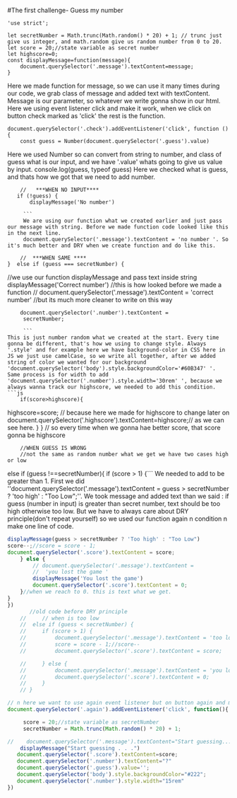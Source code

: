 #The first challenge- Guess my number

```
'use strict';

let secretNumber = Math.trunc(Math.random() * 20) + 1; // trunc just give us integer, and math.random give us random number from 0 to 20.
let score = 20;//state variable as secret number
let highscore=0; 
const displayMessage=function(message){
    document.querySelector('.message').textContent=message;
}

```

Here we made function for message, so we can use it many times during our code, we grab class of message and added text with textContent. Message is our parameter, so whatever we write gonna show in our html. Here we using event listener click and make it work, when we click on button check marked as 'click' the rest is the function.

```
document.querySelector('.check').addEventListener('click', function () {
    const guess = Number(document.querySelector('.guess').value)
```

Here we used Number so can convert from string to number, and class of guess what is our input, and we have '.value' whats going to give us value by input.
console.log(guess, typeof guess) Here we checked what is guess, and thats how we got that we need to add number.

 ``` 
     //   ***WHEN NO INPUT****
    if (!guess) {
        displayMessage('No number')
      
      ```  
      We are using our function what we created earlier and just pass our message with string. Before we made function code looked like this in the next line. 
      document.querySelector('.message').textContent = 'no number '. So it's much better and DRY when we create function and do like this.

 ```      
        //  ***WHEN SAME ****
    }  else if (guess === secretNumber) {
   //we use our function displayMessage and pass text inside string
        displayMessage('Correct number')
        //this is how looked before we made a function 
        // document.querySelector('.message').textContent = 'correct number'
        //but its much more cleaner to write on this way
       
        document.querySelector('.number').textContent =
         secretNumber;
         
         ```
    This is just number random what we created at the start. Every time gonna be different, that's how we using to change style. Always '.style' and for example here we have background-color in CSS here in JS we just use camelCase, so we write all together, after we added string of color we wanted for our background  'document.querySelector('body').style.backgroundColor='#60B347' '.
    Same process is for width to add 'document.querySelector('.number').style.width='30rem' ', because we always wanna track our highscore, we needed to add this condition.
    ```js
        if(score>highscore){
highscore=score; // because here we made for highscore to change later on
document.querySelector('.highscore').textContent=highscore;// as we can see here.
         } } // so every time when we gonna hae better score, that score gonna be highscore

        //WHEN GUESS IS WRONG
        //not the same as random number what we get we have two cases high or low
else if (guess !==secretNumber){
    if (score > 1) {```
    We needed to add to be greater than 1. First we did ''document.querySelector('.message').textContent = guess > secretNumber ? 'too high' : "Too Low";''. We took message and added text  than we said : if guess (number in input) is greater than secret number, text should be too high otherwise too low. But we have to always care about DRY principle(don't repeat yourself) so we used our function again n condition n make one line of code.
```js
displayMessage(guess > secretNumber ? 'Too high' : "Too Low")
score--;//score = score - 1; 
document.querySelector('.score').textContent = score;
    } else {
        // document.querySelector('.message').textContent =
        //  'you lost the game '
        displayMessage('You lost the game')
        document.querySelector('.score').textContent = 0;
    }//when we reach to 0. this is text what we get.
}
})
       //old code before DRY principle
    //     // when is too low
    //  else if (guess < secretNumber) {
    //     if (score > 1) {
    //         document.querySelector('.message').textContent = 'too low'
    //         score = score - 1;//score--
    //         document.querySelector('.score').textContent = score;

    //     } else {
    //         document.querySelector('.message').textContent = 'you lost the game '
    //         document.querySelector('.score').textContent = 0;
    //     }
    // }

// n here we want to use again event listener but on button again and make refresh our page, and back all how it was before
document.querySelector('.again').addEventListener('click', function(){

     score = 20;//state variable as secretNumber
     secretNumber = Math.trunc(Math.random() * 20) + 1;

//    document.querySelector('.message').textContent="Start guessing..."
    displayMessage("Start guessing . . .")
   document.querySelector('.score').textContent=score; 
   document.querySelector('.number').textContent="?" 
   document.querySelector('.guess').value='';
   document.querySelector('body').style.backgroundColor="#222";
   document.querySelector('.number').style.width="15rem"
})
```
